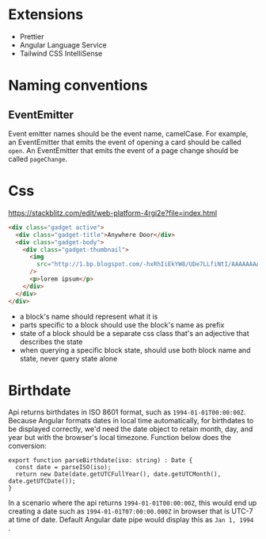 # Extensions
- Prettier
- Angular Language Service
- Tailwind CSS IntelliSense

# Naming conventions
## EventEmitter
Event emitter names should be the event name, camelCase. For example, an EventEmitter that emits the event of opening a card should be called `open`. An EventEmitter that emits the event of a page change should be called `pageChange`.

# Css

https://stackblitz.com/edit/web-platform-4rgi2e?file=index.html

```html
<div class="gadget active">
  <div class="gadget-title">Anywhere Door</div>
  <div class="gadget-body">
    <div class="gadget-thumbnail">
      <img
        src="http://1.bp.blogspot.com/-hxRhIiEkYW8/UDe7LLfiNtI/AAAAAAAAAQ8/_NKkWEz7588/s1600/dokodemo+door.jpg"
      />
      <p>lorem ipsum</p>
    </div>
  </div>
</div>
```
- a block's name should represent what it is
- parts specific to a block should use the block's name as prefix
- state of a block should be a separate css class that's an adjective that describes the state
- when querying a specific block state, should use both block name and state, never query state alone

# Birthdate
Api returns birthdates in ISO 8601 format, such as `1994-01-01T00:00:00Z`. Because Angular formats dates in local time automatically, for birthdates to be displayed correctly, we'd need the date object to retain month, day, and year but with the browser's local timezone. Function below does the conversion:
```
export function parseBirthdate(iso: string) : Date {
  const date = parseISO(iso);
  return new Date(date.getUTCFullYear(), date.getUTCMonth(), date.getUTCDate());
}
```
In a scenario where the api returns `1994-01-01T00:00:00Z`, this would end up creating a date such as `1994-01-01T07:00:00.000Z` in browser that is UTC-7 at time of date. Default Angular date pipe would display this as `Jan 1, 1994 `.
